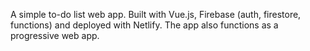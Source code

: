 A simple to-do list web app. Built with Vue.js, Firebase (auth, firestore, functions) and deployed with Netlify.
The app also functions as a progressive web app.
